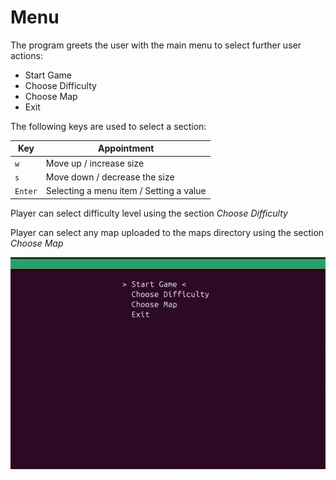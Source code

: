 # Menu
The program greets the user with the main menu to select further user actions:
+ Start Game
+ Choose Difficulty
+ Choose Map
+ Exit

The following keys are used to select a section:

|   Key   |               Appointment               |
| ------- | --------------------------------------- |
|   `w`   |        Move up   / increase size        |
|   `s`   |      Move down / decrease the size      |
| `Enter` | Selecting a menu item / Setting a value |

Player can select difficulty level using the section *Choose Difficulty*

Player can select any map uploaded to the maps directory using the section *Choose Map*

<img src='https://github.com/GR3gg0Ry/Pacman/blob/main/docs/menu.gif?raw=true' />

